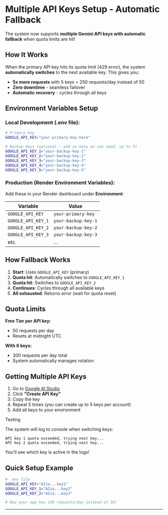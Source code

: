 # Multiple API Keys Setup - Automatic Fallback

The system now supports **multiple Gemini API keys with automatic fallback** when quota limits are hit!

## How It Works

When the primary API key hits its quota limit (429 error), the system **automatically switches** to the next available key. This gives you:
- **5x more requests** with 5 keys = 250 requests/day instead of 50
- **Zero downtime** - seamless failover
- **Automatic recovery** - cycles through all keys

## Environment Variables Setup

### **Local Development (.env file):**

```bash
# Primary key
GOOGLE_API_KEY="your-primary-key-here"

# Backup keys (optional - add as many as you need, up to 5)
GOOGLE_API_KEY_1="your-backup-key-1"
GOOGLE_API_KEY_2="your-backup-key-2"
GOOGLE_API_KEY_3="your-backup-key-3"
GOOGLE_API_KEY_4="your-backup-key-4"
GOOGLE_API_KEY_5="your-backup-key-5"
```

### **Production (Render Environment Variables):**

Add these in your Render dashboard under **Environment**:

| Variable | Value |
|----------|-------|
| `GOOGLE_API_KEY` | `your-primary-key` |
| `GOOGLE_API_KEY_1` | `your-backup-key-1` |
| `GOOGLE_API_KEY_2` | `your-backup-key-2` |
| `GOOGLE_API_KEY_3` | `your-backup-key-3` |
| etc. | ... |

## How Fallback Works

1. **Start**: Uses `GOOGLE_API_KEY` (primary)
2. **Quota hit**: Automatically switches to `GOOGLE_API_KEY_1`
3. **Quota hit**: Switches to `GOOGLE_API_KEY_2`
4. **Continues**: Cycles through all available keys
5. **All exhausted**: Returns error (wait for quota reset)

## Quota Limits

**Free Tier per API key:**
- 50 requests per day
- Resets at midnight UTC

**With 6 keys:**
- 300 requests per day total
- System automatically manages rotation

## Getting Multiple API Keys

1. Go to [Google AI Studio](https://aistudio.google.com/app/apikey)
2. Click **"Create API Key"**
3. Copy the key
4. Repeat 5 times (you can create up to 5 keys per account)
5. Add all keys to your environment


Testing

The system will log to console when switching keys:

```
API key 1 quota exceeded, trying next key...
API key 2 quota exceeded, trying next key...
```

You'll see which key is active in the logs!

## Quick Setup Example

```bash
# .env file
GOOGLE_API_KEY="AIza...key1"
GOOGLE_API_KEY_1="AIza...key2"
GOOGLE_API_KEY_2="AIza...key3"

# Now your app has 150 requests/day instead of 50!
```

---

